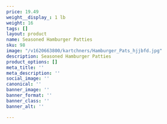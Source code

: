 ```yaml
---
price: 19.49
weight__display_: 1 lb
weight: 16
tags: []
layout: product
name: Seasoned Hamburger Patties
sku: 98
image: "/v1620663800/kartchners/Hamburger_Pats_hjjbfd.jpg"
description: Seasoned Hamburger Patties
product_options: []
meta_title: ''
meta_description: ''
social_image: ''
canonical: ''
banner_image: ''
banner_format: ''
banner_class: ''
banner_alt: ''

---
```

